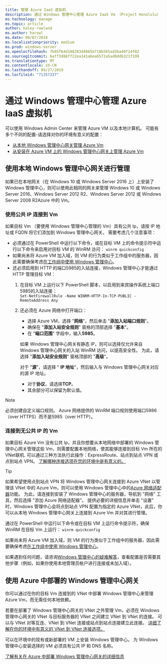 ```yaml
---
title: 管理 Azure IaaS 虚拟机
description: 通过 Windows 管理中心管理 Azure IaaS Vm （Project Honolulu）
ms.technology: manage
ms.topic: article
author: haley-rowland
ms.author: harowl
ms.date: 09/07/2018
ms.localizationpriority: medium
ms.prod: windows-server
ms.openlocfilehash: 7b85f64d108283d4865b718b565ad3ba40f14f02
ms.sourcegitcommit: 6aff3d88ff22ea141a6ea6572a5ad8dd6321f199
ms.translationtype: MT
ms.contentlocale: zh-CN
ms.lasthandoff: 09/27/2019
ms.locfileid: "71357337"
---
```

# <a name="manage-azure-iaas-virtual-machines-with-windows-admin-center"></a>通过 Windows 管理中心管理 Azure IaaS 虚拟机

可以使用 Windows Admin Center 来管理 Azure VM 以及本地计算机。 可能有多个不同的配置-请选择对你的环境有意义的配置：
- [从本地 Windows 管理中心网关管理 Azure Vm](#manage-with-an-on-premises-windows-admin-center-gateway)
- [从安装在 Azure VM 上的 Windows 管理中心网关上管理 Azure Vm](#use-a-windows-admin-center-gateway-deployed-in-azure)

## <a name="manage-with-an-on-premises-windows-admin-center-gateway"></a>使用本地 Windows 管理中心网关进行管理

如果已在本地网关（在 Windows 10 或 Windows Server 2016 上）上安装了 Windows 管理中心，则可以使用此相同的网关来管理 Windows 10 或 Windows Server 2016、Windows Server 2012 R2、Windows Server 2012 或 Windows Server 2008 R2Azure 中的 Vm。 

### <a name="connecting-to-vms-with-a-public-ip"></a>使用公共 IP 连接到 Vm

如果目标 Vm （要使用 Windows 管理中心管理的 Vm）具有公共 Ip，请按 IP 地址或 FQDN 将它们添加到 Windows 管理中心网关。 需要考虑几个注意事项：

- 必须通过在 PowerShell 中运行以下命令，或在目标 VM 上的命令提示符中运行以下命令来启用对目标 VM 的 WinRM 访问： `winrm quickconfig`
- 如果尚未将 Azure VM 加入域，则 VM 的行为类似于工作组中的服务器，因此需要确保考虑[在工作组中使用 Windows 管理中心](../support/troubleshooting.md#using-windows-admin-center-in-a-workgroup)。
- 还必须启用到 HTTP 的端口5985的入站连接，Windows 管理中心才能通过 HTTP 管理目标 VM：
  1. 在目标 VM 上运行以下 PowerShell 脚本，以启用到来宾操作系统上端口5985的入站连接：   
     `Set-NetFirewallRule -Name WINRM-HTTP-In-TCP-PUBLIC -RemoteAddress Any`

  2. 还必须在 Azure 网络中打开端口：

     - 选择 Azure VM，选择 "**网络**"，然后单击 "**添加入站端口规则**"。 
     - 确保在 "**添加入站安全规则**" 窗格的顶部选择 "**基本**"。
     - 在 "**端口范围**" 字段中，输入**5985**。
    
     如果 Windows 管理中心网关有静态 IP，则可以选择仅允许来自 Windows 管理中心网关的入站 WinRM 访问，以提高安全性。
     为此，请选择 "**添加入站安全规则**" 窗格顶部的 "**高级**"。

     对于 "**源**"，请选择 " **IP 地址**"，然后输入与 Windows 管理中心网关对应的源 IP 地址。

     - 对于**协议**，请选择**TCP**。
     - 其余部分可以保留为默认值。

> [!NOTE]
> 必须创建自定义端口规则。 Azure 网络提供的 WinRM 端口规则使用端口5986（over HTTPS）而不是5985（over HTTP）。 

### <a name="connecting-to-vms-without-a-public-ip"></a>连接到无公共 IP 的 Vm

如果目标 Azure Vm 没有公共 Ip，并且你想要从本地网络中部署的 Windows 管理中心网关管理这些 Vm，则需要配置本地网络，使其能够连接到目标 Vm 所在的 VNet联机. 可以通过三种方法执行此操作：ExpressRoute、站点到站点 VPN 或点到站点 VPN。 [了解哪种连接选项在您的环境中是有意义的。](https://docs.microsoft.com/azure/vpn-gateway/vpn-gateway-plan-design) 

>[!TIP]
>如果希望使用点到站点 VPN 将 Windows 管理中心网关连接到 Azure VNet 以管理该 VNet 中的 Azure Vm，则可以使用 Windows 管理中心中的[Azure 网络适配器](https://aka.ms/WACNetworkAdapter)功能。 为此，请连接到安装了 Windows 管理中心的服务器，导航到 "网络" 工具，然后选择 "添加 Azure 网络适配器"。 提供必要的详细信息并单击 "设置" 时，Windows 管理中心会将点到站点 VPN 配置为指定的 Azure VNet，此后，你可以从本地 Windows 管理中心网关上连接到 Azure Vm 并对其进行管理。

通过在 PowerShell 中运行以下命令或在目标 VM 上运行命令提示符，确保 WinRM 在目标 Vm 上运行： `winrm quickconfig`

如果尚未将 Azure VM 加入域，则 VM 的行为类似于工作组中的服务器，因此需要确保考虑[在工作组中使用 Windows 管理中心](../support/troubleshooting.md#using-windows-admin-center-in-a-workgroup)。

如果遇到任何问题，请咨询[Windows 管理中心的疑难解答](../support/troubleshooting.md)，查看配置是否需要其他步骤（例如，如果你使用本地管理员帐户进行连接或未加入域）。

## <a name="use-a-windows-admin-center-gateway-deployed-in-azure"></a>使用 Azure 中部署的 Windows 管理中心网关

你可以通过在你的目标 Vm 连接到的 VNet 中部署 Windows 管理中心来管理 Azure Vm，而无需任何本地依赖。 

若要在部署了 Windows 管理中心网关的 VNet 之外管理 Vm，必须在 Windows 管理中心网关的 VNet 与目标服务器的 VNet 之间建立 VNet 到 VNet 的连接。 可以与 VNet 对等互连、VNet 到 VNet 连接或站点到站点连接建立此连接。 [详细了解在你的环境中有意义的 VNet 到 VNet 连接选项。](https://docs.microsoft.com/azure/vpn-gateway/vpn-gateway-howto-vnet-vnet-resource-manager-portal)

可以在环境中的现有或新部署的 VM 上安装 Windows 管理中心。 为 Windows 管理中心安装选择的 VM 必须具有公共 IP 和 DNS 名称。

[了解有关在 Azure 中部署 Windows 管理中心网关的详细信息](deploy-wac-in-azure.md)